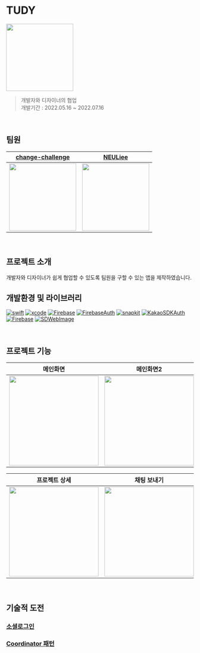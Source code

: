 # TUDY

<img src="https://user-images.githubusercontent.com/39167842/189514317-58766df7-a402-4d77-be3f-a84b32f91783.png" width=180>


> 개발자와 디자이너의 협업  
> 개발기간 : 2022.05.16 ~ 2022.07.16

<br>

## 팀원

|[change-challenge](https://github.com/change-challenge)|[NEULiee]()|
|-|-|
|<img src="https://avatars.githubusercontent.com/u/59588256?v=4" width=180>|<img src="https://avatars.githubusercontent.com/u/39167842?v=4" width=180>|

<br>

## 프로젝트 소개

개발자와 디자이너가 쉽게 협업할 수 있도록 팀원을 구할 수 있는 앱을 제작하였습니다.

## 개발환경 및 라이브러리

[![swift](https://img.shields.io/badge/swift-5.0-orange)]()
[![xcode](https://img.shields.io/badge/Xcode-13.0-blue)]()
[![Firebase](https://img.shields.io/badge/Firebase-red)]()
[![FirebaseAuth](https://img.shields.io/badge/FirebaseAuth-red)]()
[![snapkit](https://img.shields.io/badge/SnapKit-5.6.0-green)]()
[![KakaoSDKAuth](https://img.shields.io/badge/KakaoSDKAuth-yellow)]()
[![Firebase](https://img.shields.io/badge/GoogleSignIn-red)]()
[![SDWebImage](https://img.shields.io/badge/SDWebImage-5.0-green)]()

<br>

## 프로젝트 기능

|메인화면|메인화면2|글 작성|
|-|-|-|
|<img src=https://user-images.githubusercontent.com/39167842/189514566-06a0200b-2dc2-4858-9c09-c066001a9672.png width=240>|<img src="https://user-images.githubusercontent.com/39167842/189514686-e7bc4c23-2f33-47dd-ba11-4a06fdb92a76.gif" width=240>|<img src="https://user-images.githubusercontent.com/39167842/189514640-98dc7118-ded6-47ef-967c-c341c8cf8584.png" width=240>|

|프로젝트 상세|채팅 보내기|
|-|-|
|<img src="https://user-images.githubusercontent.com/39167842/189514727-b1f67287-66c9-4e47-a4f2-ec3ae3ac3aca.gif" width=240>|<img src="https://user-images.githubusercontent.com/39167842/189515184-9fb4369d-564d-44a0-837c-8a194140d25e.gif" width=240>|


<br>

## 기술적 도전

### [소셜로그인](https://luen.tistory.com/200)

### [Coordinator 패턴](https://luen.tistory.com/199)
